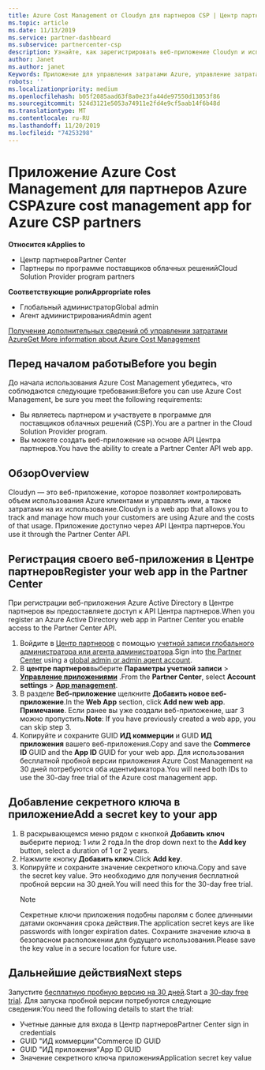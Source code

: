 ```yaml
---
title: Azure Cost Management от Cloudyn для партнеров CSP | Центр партнеров
ms.topic: article
ms.date: 11/13/2019
ms.service: partner-dashboard
ms.subservice: partnercenter-csp
description: Узнайте, как зарегистрировать веб-приложение Cloudyn и использовать секретный ключ в центре партнеров, чтобы вы могли использовать приложение для мониторинга использования и затрат Azure.
author: Janet
ms.author: janet
Keywords: Приложение для управления затратами Azure, управление затратами, веб-приложения
robots: ''
ms.localizationpriority: medium
ms.openlocfilehash: b05f2085aad63f8a0e23fa44de97550d13053f86
ms.sourcegitcommit: 524d3121e5053a74911e2fd4e9cf5aab14f6b48d
ms.translationtype: MT
ms.contentlocale: ru-RU
ms.lasthandoff: 11/20/2019
ms.locfileid: "74253298"
---
```

# <a name="azure-cost-management-app-for-azure-csp-partners"></a><span data-ttu-id="b48aa-104">Приложение Azure Cost Management для партнеров Azure CSP</span><span class="sxs-lookup"><span data-stu-id="b48aa-104">Azure cost management app for Azure CSP partners</span></span>  

<span data-ttu-id="b48aa-105">**Относится к**</span><span class="sxs-lookup"><span data-stu-id="b48aa-105">**Applies to**</span></span>

- <span data-ttu-id="b48aa-106">Центр партнеров</span><span class="sxs-lookup"><span data-stu-id="b48aa-106">Partner Center</span></span>
- <span data-ttu-id="b48aa-107">Партнеры по программе поставщиков облачных решений</span><span class="sxs-lookup"><span data-stu-id="b48aa-107">Cloud Solution Provider program partners</span></span>

<span data-ttu-id="b48aa-108">**Соответствующие роли**</span><span class="sxs-lookup"><span data-stu-id="b48aa-108">**Appropriate roles**</span></span>

- <span data-ttu-id="b48aa-109">Глобальный администратор</span><span class="sxs-lookup"><span data-stu-id="b48aa-109">Global admin</span></span>
- <span data-ttu-id="b48aa-110">Агент администрирования</span><span class="sxs-lookup"><span data-stu-id="b48aa-110">Admin agent</span></span>

[<span data-ttu-id="b48aa-111">Получение дополнительных сведений об управлении затратами Azure</span><span class="sxs-lookup"><span data-stu-id="b48aa-111">Get More information about Azure Cost Management</span></span>](https://go.microsoft.com/fwlink/p/?linkid=857893)

## <a name="before-you-begin"></a><span data-ttu-id="b48aa-112">Перед началом работы</span><span class="sxs-lookup"><span data-stu-id="b48aa-112">Before you begin</span></span>
<span data-ttu-id="b48aa-113">До начала использования Azure Cost Management убедитесь, что соблюдаются следующие требования:</span><span class="sxs-lookup"><span data-stu-id="b48aa-113">Before you can use Azure Cost Management, be sure you meet the following requirements:</span></span>

- <span data-ttu-id="b48aa-114">Вы являетесь партнером и участвуете в программе для поставщиков облачных решений (CSP).</span><span class="sxs-lookup"><span data-stu-id="b48aa-114">You are a partner in the Cloud Solution Provider program.</span></span>
- <span data-ttu-id="b48aa-115">Вы можете создать веб-приложение на основе API Центра партнеров.</span><span class="sxs-lookup"><span data-stu-id="b48aa-115">You have the ability to create a Partner Center API web app.</span></span>

## <a name="overview"></a><span data-ttu-id="b48aa-116">Обзор</span><span class="sxs-lookup"><span data-stu-id="b48aa-116">Overview</span></span>

<span data-ttu-id="b48aa-117">Cloudyn — это веб-приложение, которое позволяет контролировать объем использования Azure клиентами и управлять ими, а также затратами на их использование.</span><span class="sxs-lookup"><span data-stu-id="b48aa-117">Cloudyn is a web app that allows you to track and manage how much your customers are using Azure and the costs of that usage.</span></span> <span data-ttu-id="b48aa-118">Приложение доступно через API Центра партнеров.</span><span class="sxs-lookup"><span data-stu-id="b48aa-118">You use it through the Partner Center API.</span></span>

## <a name="register-your-web-app-in-the-partner-center"></a><span data-ttu-id="b48aa-119">Регистрация своего веб-приложения в Центре партнеров</span><span class="sxs-lookup"><span data-stu-id="b48aa-119">Register your web app in the Partner Center</span></span>
<span data-ttu-id="b48aa-120">При регистрации веб-приложения Azure Active Directory в Центре партнеров вы предоставляете доступ к API Центра партнеров.</span><span class="sxs-lookup"><span data-stu-id="b48aa-120">When you register an Azure Active Directory web app in Partner Center you enable access to the Partner Center API.</span></span> 
1.  <span data-ttu-id="b48aa-121">Войдите в [Центр партнеров](https://partnercenter.microsoft.com/pcv/dashboard/overview) с помощью [учетной записи глобального администратора или агента администратора](create-user-accounts-and-set-permissions.md).</span><span class="sxs-lookup"><span data-stu-id="b48aa-121">Sign into [the Partner Center](https://partnercenter.microsoft.com/pcv/dashboard/overview) using a [global admin or admin agent account](create-user-accounts-and-set-permissions.md).</span></span>
2.  <span data-ttu-id="b48aa-122">В **центре партнеров**выберите **Параметры учетной записи** &gt; **[Управление приложениями](https://partnercenter.microsoft.com/pcv/apiintegration/appmanagement)** .</span><span class="sxs-lookup"><span data-stu-id="b48aa-122">From the **Partner Center**, select **Account settings** &gt; **[App management](https://partnercenter.microsoft.com/pcv/apiintegration/appmanagement)**.</span></span>
3.  <span data-ttu-id="b48aa-123">В разделе **Веб-приложение** щелкните **Добавить новое веб-приложение**.</span><span class="sxs-lookup"><span data-stu-id="b48aa-123">In the **Web App** section, click **Add new web app**.</span></span>
<br> <span data-ttu-id="b48aa-124">**Примечание**. Если ранее вы уже создали веб-приложение, шаг 3 можно пропустить.</span><span class="sxs-lookup"><span data-stu-id="b48aa-124">**Note**: If you have previously created a web app, you can skip step 3.</span></span>
4.  <span data-ttu-id="b48aa-125">Копируйте и сохраните GUID **ИД коммерции** и GUID **ИД приложения** вашего веб-приложения.</span><span class="sxs-lookup"><span data-stu-id="b48aa-125">Copy and save the **Commerce ID** GUID and the **App ID** GUID for your web app.</span></span> <span data-ttu-id="b48aa-126">Для использования бесплатной пробной версии приложения Azure Cost Management на 30 дней потребуются оба идентификатора.</span><span class="sxs-lookup"><span data-stu-id="b48aa-126">You will need both IDs to use the 30-day free trial of the Azure cost management app.</span></span>

## <a name="add-a-secret-key-to-your-app"></a><span data-ttu-id="b48aa-127">Добавление секретного ключа в приложение</span><span class="sxs-lookup"><span data-stu-id="b48aa-127">Add a secret key to your app</span></span>
1. <span data-ttu-id="b48aa-128">В раскрывающемся меню рядом с кнопкой **Добавить ключ** выберите период: 1 или 2 года.</span><span class="sxs-lookup"><span data-stu-id="b48aa-128">In the drop down next to the **Add key** button, select a duration of 1 or 2 years.</span></span>
2. <span data-ttu-id="b48aa-129">Нажмите кнопку **Добавить ключ**.</span><span class="sxs-lookup"><span data-stu-id="b48aa-129">Click **Add key**.</span></span> 
3. <span data-ttu-id="b48aa-130">Копируйте и сохраните значение секретного ключа.</span><span class="sxs-lookup"><span data-stu-id="b48aa-130">Copy and save the secret key value.</span></span> <span data-ttu-id="b48aa-131">Это необходимо для получения бесплатной пробной версии на 30 дней.</span><span class="sxs-lookup"><span data-stu-id="b48aa-131">You will need this for the 30-day free trial.</span></span><br>
   > [!NOTE]  
   > <span data-ttu-id="b48aa-132">Секретные ключи приложения подобны паролям с более длинными датами окончания срока действия.</span><span class="sxs-lookup"><span data-stu-id="b48aa-132">The application secret keys are like passwords with longer expiration dates.</span></span> <span data-ttu-id="b48aa-133">Сохраните значение ключа в безопасном расположении для будущего использования.</span><span class="sxs-lookup"><span data-stu-id="b48aa-133">Please save the key value in a secure location for future use.</span></span>

## <a name="next-steps"></a><span data-ttu-id="b48aa-134">Дальнейшие действия</span><span class="sxs-lookup"><span data-stu-id="b48aa-134">Next steps</span></span>
<span data-ttu-id="b48aa-135">Запустите [бесплатную пробную версию на 30 дней](https://go.microsoft.com/fwlink/?linkid=857895).</span><span class="sxs-lookup"><span data-stu-id="b48aa-135">Start a [30-day free trial](https://go.microsoft.com/fwlink/?linkid=857895).</span></span>
<span data-ttu-id="b48aa-136">Для запуска пробной версии потребуются следующие сведения:</span><span class="sxs-lookup"><span data-stu-id="b48aa-136">You need the following details to start the trial:</span></span>
- <span data-ttu-id="b48aa-137">Учетные данные для входа в Центр партнеров</span><span class="sxs-lookup"><span data-stu-id="b48aa-137">Partner Center sign in credentials</span></span>
- <span data-ttu-id="b48aa-138">GUID "ИД коммерции"</span><span class="sxs-lookup"><span data-stu-id="b48aa-138">Commerce ID GUID</span></span>
- <span data-ttu-id="b48aa-139">GUID "ИД приложения"</span><span class="sxs-lookup"><span data-stu-id="b48aa-139">App ID GUID</span></span>
- <span data-ttu-id="b48aa-140">Значение секретного ключа приложения</span><span class="sxs-lookup"><span data-stu-id="b48aa-140">Application secret key value</span></span>
